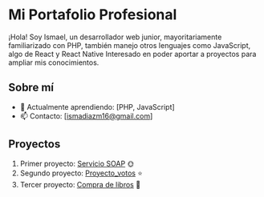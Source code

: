 # Mi Portafolio Profesional
¡Hola! Soy Ismael, un desarrollador web junior, mayoritariamente familiarizado con PHP, también manejo otros lenguajes como JavaScript, algo de React y React Native Interesado en poder aportar a proyectos para ampliar mis conocimientos. 

## Sobre mí
- 🌱 Actualmente aprendiendo: [PHP, JavaScript]
- 📫 Contacto: [ismadiazm16@gmail.com]

## Proyectos
1. Primer proyecto: [Servicio SOAP](https://github.com/ismaeldm16/Servicio_SOAP) 🌞
2. Segundo proyecto: [Proyecto_votos](https://github.com/ismaeldm16/proyecto_votos) ⭐
3. Tercer proyecto: [Compra de libros](https://github.com/ismaeldm16/compra_libros) 📖
